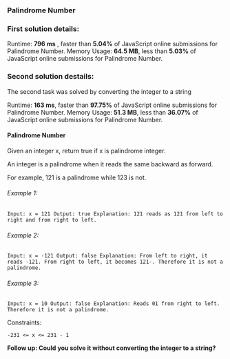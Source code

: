 ### Palindrome Number

### First solution details: 
Runtime: **796 ms** , faster than **5.04%** of JavaScript online submissions for Palindrome Number.
Memory Usage: **64.5 MB**, less than **5.03%** of JavaScript online submissions for Palindrome Number.

### Second solution destails: 
The second task was solved by converting the integer to a string

Runtime: **163 ms**, faster than **97.75%** of JavaScript online submissions for Palindrome Number.
Memory Usage: **51.3 MB**, less than **36.07%** of JavaScript online submissions for Palindrome Number.

#### Palindrome Number
Given an integer x, return true if x is palindrome integer.

An integer is a palindrome when it reads the same backward as forward.

For example, 121 is a palindrome while 123 is not.
 

###### Example 1:

`Input: x = 121
Output: true
Explanation: 121 reads as 121 from left to right and from right to left.`

###### Example 2:

`Input: x = -121
Output: false
Explanation: From left to right, it reads -121. From right to left, it becomes 121-. Therefore it is not a palindrome.`

###### Example 3:

`Input: x = 10
Output: false
Explanation: Reads 01 from right to left. Therefore it is not a palindrome.`
 

Constraints:

`-231 <= x <= 231 - 1`
 

**Follow up: Could you solve it without converting the integer to a string?**

